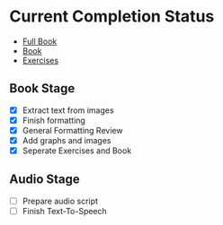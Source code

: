 # Current Completion Status

- [Full Book](./full_book.md)
- [Book](./book.md)
- [Exercises](./exercises.md)

## Book Stage
- [X] Extract text from images
- [X] Finish formatting
- [X] General Formatting Review
- [X] Add graphs and images
- [X] Seperate Exercises and Book

## Audio Stage
- [ ] Prepare audio script
- [ ] Finish Text-To-Speech
